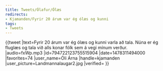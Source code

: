 ```yaml
---
title: Tweets/Ólafur/Ólæs
redirects:
- Kjamanden/Fyrir 20 árum var ég ólæs og kunni
tags:
- Tweets
---
```


<level level="b2"/>
{{tweet
|text=Fyrir 20 árum var ég ólæs og kunni varla að tala. Núna er ég fluglæs og tala við alls konar fólk sem á vegi mínum verður.
|audio=fxWp.mp3
|id=794722123755515904
|date=1478311494000
|favorites=74
|user_name=Óli Árna
|handle=kjamanden
|user_picture=Landmannalaugar2.jpg
|verified=
}}

